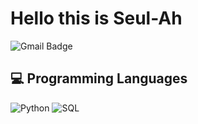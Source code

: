 # Hello this is Seul-Ah

![Gmail Badge](https://img.shields.io/badge/-skatmfdk@gmail.com-c14438?style=flat-square&logo=Gmail&logoColor=white&link=mailto:skatmfdk@gmail.com)

## 💻 Programming Languages

<img alt="Python" src="https://img.shields.io/badge/python%20-%2314354C.svg?&style=for-the-badge&logo=python&logoColor=white"/> <img alt="SQL" src="https://img.shields.io/badge/javascript%20-%23323330.svg?&style=for-the-badge&logo=javascript&logoColor=%23F7DF1E"/>